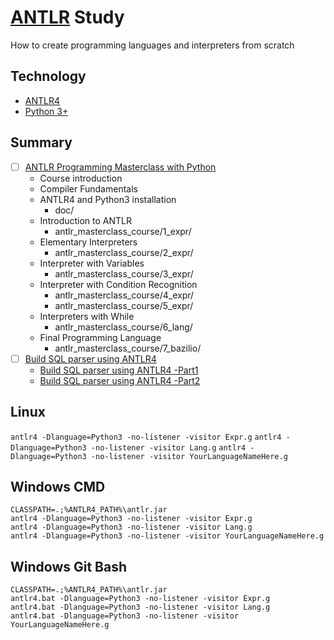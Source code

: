 # [ANTLR](https://github.com/antlr/antlr4) Study

How to create programming languages and interpreters from scratch

## Technology

- [ANTLR4](https://github.com/antlr/antlr4)
- [Python 3+](https://www.python.org/)

## Summary

- [ ] [ANTLR Programming Masterclass with Python](https://www.udemy.com/course/antlr-programming-masterclass-with-python)
  - Course introduction
  - Compiler Fundamentals
  - ANTLR4 and Python3 installation
    - doc/
  - Introduction to ANTLR
    - antlr_masterclass_course/1_expr/
  - Elementary Interpreters
    - antlr_masterclass_course/2_expr/
  - Interpreter with Variables
    - antlr_masterclass_course/3_expr/
  - Interpreter with Condition Recognition
    - antlr_masterclass_course/4_expr/
    - antlr_masterclass_course/5_expr/
  - Interpreters with While
    - antlr_masterclass_course/6_lang/
  - Final Programming Language
    - antlr_masterclass_course/7_bazilio/
- [ ] [Build SQL parser using ANTLR4](https://github.com/codersasi/pocketsDB)
  - [Build SQL parser using ANTLR4 -Part1](https://medium.com/@sasidharc/build-sql-parser-using-antlr4-part1-2044916a8406)
  - [Build SQL parser using ANTLR4 -Part2](https://medium.com/@sasidharc/build-sql-parser-using-antlr4-part2-1f8cdb011721)

## Linux

`antlr4 -Dlanguage=Python3 -no-listener -visitor Expr.g`
`antlr4 -Dlanguage=Python3 -no-listener -visitor Lang.g`
`antlr4 -Dlanguage=Python3 -no-listener -visitor YourLanguageNameHere.g`

## Windows CMD
```
CLASSPATH=.;%ANTLR4_PATH%\antlr.jar
antlr4 -Dlanguage=Python3 -no-listener -visitor Expr.g
antlr4 -Dlanguage=Python3 -no-listener -visitor Lang.g
antlr4 -Dlanguage=Python3 -no-listener -visitor YourLanguageNameHere.g
```

## Windows Git Bash
```
CLASSPATH=.;%ANTLR4_PATH%\antlr.jar
antlr4.bat -Dlanguage=Python3 -no-listener -visitor Expr.g
antlr4.bat -Dlanguage=Python3 -no-listener -visitor Lang.g
antlr4.bat -Dlanguage=Python3 -no-listener -visitor YourLanguageNameHere.g
```
